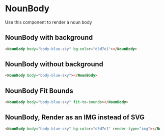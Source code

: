 <script setup>
import NounBodyWithBackground from "./../examples/NounBodyWithBackground.vue"
import NounBodyWithoutBackground from "./../examples/NounBodyWithoutBackground.vue"
import NounBodyFitBounds from "./../examples/NounBodyFitBounds.vue"
import NounBodyRenderType from "./../examples/NounBodyRenderType.vue"
</script>

# NounBody

Use this component to render a noun body

## NounBody with background

```html
<NounBody body="body-blue-sky" bg-color="d5d7e1"></NounBody>
```

<ClientOnly>
<NounBodyWithBackground />
</ClientOnly>

## NounBody without background

```html
<NounBody body="body-blue-sky"></NounBody>
```

<ClientOnly>
<NounBodyWithoutBackground />
</ClientOnly>

## NounBody Fit Bounds

```html
<NounBody body="body-blue-sky" fit-to-bounds></NounBody>
```

<ClientOnly>
<NounBodyFitBounds />
</ClientOnly>

## NounBody, Render as an IMG instead of SVG

```html
<NounBody body="body-blue-sky" bg-color="d5d7e1" render-type="img"></NounBody>
```

<ClientOnly>
<NounBodyRenderType />
</ClientOnly>

